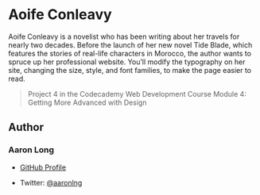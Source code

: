 # Aoife Conleavy

Aoife Conleavy is a novelist who has been writing about her travels for nearly two decades. Before the launch of her new novel Tide Blade, which features the stories of real-life characters in Morocco, the author wants to spruce up her professional website. You’ll modify the typography on her site, changing the size, style, and font families, to make the page easier to read.

> Project 4 in the Codecademy Web Development Course Module 4: Getting More Advanced with Design

## Author

### Aaron Long

- [GitHub Profile](https://github.com/aaronlng/)

- Twitter: [@aaronlng](https://twitter.com/aaronlng)
